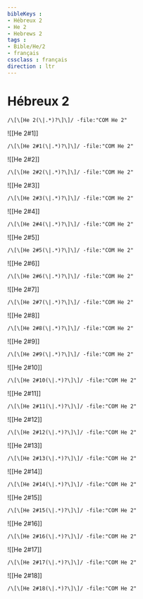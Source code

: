 ```yaml
---
bibleKeys : 
- Hébreux 2
- He 2
- Hebrews 2
tags : 
- Bible/He/2
- français
cssclass : français
direction : ltr
---
```


# Hébreux 2

```query
/\[\[He 2(\|.*)?\]\]/ -file:"COM He 2"
```



![[He 2#1]]

```query
/\[\[He 2#1(\|.*)?\]\]/ -file:"COM He 2"
```

![[He 2#2]]

```query
/\[\[He 2#2(\|.*)?\]\]/ -file:"COM He 2"
```

![[He 2#3]]

```query
/\[\[He 2#3(\|.*)?\]\]/ -file:"COM He 2"
```

![[He 2#4]]

```query
/\[\[He 2#4(\|.*)?\]\]/ -file:"COM He 2"
```

![[He 2#5]]

```query
/\[\[He 2#5(\|.*)?\]\]/ -file:"COM He 2"
```

![[He 2#6]]

```query
/\[\[He 2#6(\|.*)?\]\]/ -file:"COM He 2"
```

![[He 2#7]]

```query
/\[\[He 2#7(\|.*)?\]\]/ -file:"COM He 2"
```

![[He 2#8]]

```query
/\[\[He 2#8(\|.*)?\]\]/ -file:"COM He 2"
```

![[He 2#9]]

```query
/\[\[He 2#9(\|.*)?\]\]/ -file:"COM He 2"
```

![[He 2#10]]

```query
/\[\[He 2#10(\|.*)?\]\]/ -file:"COM He 2"
```

![[He 2#11]]

```query
/\[\[He 2#11(\|.*)?\]\]/ -file:"COM He 2"
```

![[He 2#12]]

```query
/\[\[He 2#12(\|.*)?\]\]/ -file:"COM He 2"
```

![[He 2#13]]

```query
/\[\[He 2#13(\|.*)?\]\]/ -file:"COM He 2"
```

![[He 2#14]]

```query
/\[\[He 2#14(\|.*)?\]\]/ -file:"COM He 2"
```

![[He 2#15]]

```query
/\[\[He 2#15(\|.*)?\]\]/ -file:"COM He 2"
```

![[He 2#16]]

```query
/\[\[He 2#16(\|.*)?\]\]/ -file:"COM He 2"
```

![[He 2#17]]

```query
/\[\[He 2#17(\|.*)?\]\]/ -file:"COM He 2"
```

![[He 2#18]]

```query
/\[\[He 2#18(\|.*)?\]\]/ -file:"COM He 2"
```

